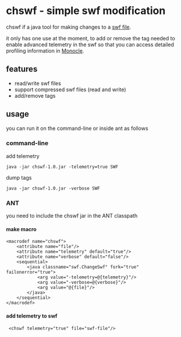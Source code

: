 chswf - simple swf modification
===============================

chswf if a java tool for making changes to a [swf file]. 

it only has one use at the moment, to add or remove the tag needed to enable advanced telemetry in the swf so that you can access detailed profiling information in [Monocle].

  [swf file]: http://www.adobe.com/devnet/swf.html
  [Monocle]: http://blogs.adobe.com/mallika/2012/10/introducing-project-monocle.html

## features ##

- read/write swf files
- support compressed swf files (read and write)
- add/remove tags

## usage ##
you can run it on the command-line or inside ant as follows

### command-line ###

add telemetry

    java -jar chswf-1.0.jar -telemetry=true SWF

dump tags

    java -jar chswf-1.0.jar -verbose SWF

### ANT ###

you need to include the chswf jar in the ANT classpath

#### make macro ####

    <macrodef name="chswf">
        <attribute name="file"/>
        <attribute name="telemetry" default="true"/>
        <attribute name="verbose" default="false"/>
        <sequential>
            <java classname="swf.ChangeSwf" fork="true" failonerror="true">
                <arg value="-telemetry=@{telemetry}"/>
                <arg value="-verbose=@{verbose}"/>
                <arg value="@{file}"/>
            </java>
        </sequential>
    </macrodef>

#### add telemetry to swf ####

     <chswf telemetry="true" file="swf-file"/>

